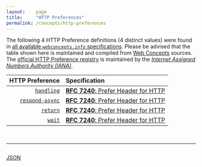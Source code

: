 ```yaml
---
layout:    page
title:     "HTTP Preferences"
permalink: /concepts/http-preferences
---
```




The following 4 HTTP Preference definitions (4 distinct values) were found in [all available `webconcepts.info` specifications](/specs). Please be advised that the table shown here is maintained and compiled from [Web Concepts](/) sources. The [official HTTP Preference registry](http://www.iana.org/assignments/http-parameters/http-parameters.xhtml#preferences) is maintained by the [*Internet Assigned Numbers Authority (IANA)*](http://www.iana.org/).

HTTP Preference | Specification
-------: | :-------
[`handling`](/concepts/http-preference/handling) | [**RFC 7240**: Prefer Header for HTTP](/specs/IETF/RFC/7240 "This specification defines an HTTP header field that can be used by a client to request that certain behaviors be employed by a server while processing a request.")
[`respond-async`](/concepts/http-preference/respond-async) | [**RFC 7240**: Prefer Header for HTTP](/specs/IETF/RFC/7240 "This specification defines an HTTP header field that can be used by a client to request that certain behaviors be employed by a server while processing a request.")
[`return`](/concepts/http-preference/return) | [**RFC 7240**: Prefer Header for HTTP](/specs/IETF/RFC/7240 "This specification defines an HTTP header field that can be used by a client to request that certain behaviors be employed by a server while processing a request.")
[`wait`](/concepts/http-preference/wait) | [**RFC 7240**: Prefer Header for HTTP](/specs/IETF/RFC/7240 "This specification defines an HTTP header field that can be used by a client to request that certain behaviors be employed by a server while processing a request.")

<br/>
<hr/>

<p style="float : left"><a href="http-preferences.json" title="JSON representing all values for this Web Concept">JSON</a></p>
